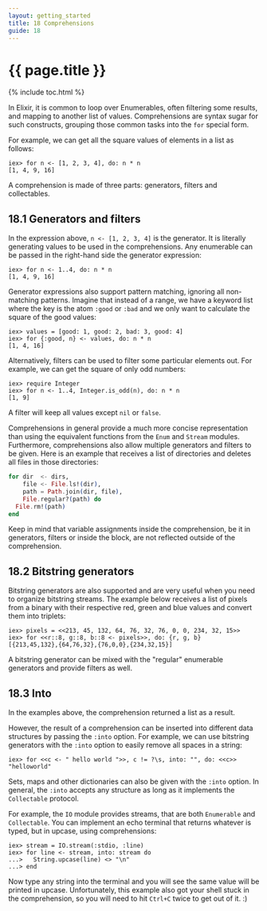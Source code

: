 ```yaml
---
layout: getting_started
title: 18 Comprehensions
guide: 18
---
```


# {{ page.title }}

{% include toc.html %}

In Elixir, it is common to loop over Enumerables, often filtering some results, and mapping to another list of values. Comprehensions are syntax sugar for such constructs, grouping those common tasks into the `for` special form.

For example, we can get all the square values of elements in a list as follows:

```iex
iex> for n <- [1, 2, 3, 4], do: n * n
[1, 4, 9, 16]
```

A comprehension is made of three parts: generators, filters and collectables.

## 18.1 Generators and filters

In the expression above, `n <- [1, 2, 3, 4]` is the generator. It is literally generating values to be used in the comprehensions. Any enumerable can be passed in the right-hand side the generator expression:

```iex
iex> for n <- 1..4, do: n * n
[1, 4, 9, 16]
```

Generator expressions also support pattern matching, ignoring all non-matching patterns. Imagine that instead of a range, we have a keyword list where the key is the atom `:good` or `:bad` and we only want to calculate the square of the good values:

```iex
iex> values = [good: 1, good: 2, bad: 3, good: 4]
iex> for {:good, n} <- values, do: n * n
[1, 4, 16]
```

Alternatively, filters can be used to filter some particular elements out. For example, we can get the square of only odd numbers:

```iex
iex> require Integer
iex> for n <- 1..4, Integer.is_odd(n), do: n * n
[1, 9]
```

A filter will keep all values except `nil` or `false`.

Comprehensions in general provide a much more concise representation than using the equivalent functions from the `Enum` and `Stream` modules. Furthermore, comprehensions also allow multiple generators and filters to be given. Here is an example that receives a list of directories and deletes all files in those directories:

```elixir
for dir  <- dirs,
    file <- File.ls!(dir),
    path = Path.join(dir, file),
    File.regular?(path) do
  File.rm!(path)
end
```

Keep in mind that variable assignments inside the comprehension, be it in generators, filters or inside the block, are not reflected outside of the comprehension.

## 18.2 Bitstring generators

Bitstring generators are also supported and are very useful when you need to organize bitstring streams. The example below receives a list of pixels from a binary with their respective red, green and blue values and convert them into triplets:

```iex
iex> pixels = <<213, 45, 132, 64, 76, 32, 76, 0, 0, 234, 32, 15>>
iex> for <<r::8, g::8, b::8 <- pixels>>, do: {r, g, b}
[{213,45,132},{64,76,32},{76,0,0},{234,32,15}]
```

A bitstring generator can be mixed with the "regular" enumerable generators and provide filters as well.

## 18.3 Into

In the examples above, the comprehension returned a list as a result.

However, the result of a comprehension can be inserted into different data structures by passing the `:into` option. For example, we can use bitstring generators with the `:into` option to easily remove all spaces in a string:

```iex
iex> for <<c <- " hello world ">>, c != ?\s, into: "", do: <<c>>
"helloworld"
```

Sets, maps and other dictionaries can also be given with the `:into` option. In general, the `:into` accepts any structure as long as it implements the `Collectable` protocol.

For example, the `IO` module provides streams, that are both `Enumerable` and `Collectable`. You can implement an echo terminal that returns whatever is typed, but in upcase, using comprehensions:

```iex
iex> stream = IO.stream(:stdio, :line)
iex> for line <- stream, into: stream do
...>   String.upcase(line) <> "\n"
...> end
```

Now type any string into the terminal and you will see the same value will be printed in upcase. Unfortunately, this example also got your shell stuck in the comprehension, so you will need to hit `Ctrl+C` twice to get out of it. :)
